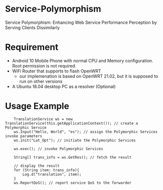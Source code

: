 # Service-Polymorphism

Service Polymorphism: Enhancing Web Service Performance Perception by Serving Clients Dissimilarly

# Requirement
- Android 10 Mobile Phone with normal CPU and Memory configuration. Root permission is not required.
- WiFi Router that supports to flash OpenWRT
	- our implemenation is based on OpenWRT 21.02, but it is supposed to run on other versions
- A Ubuntu 18.04 desktop PC as a resolver (Optional)

# Usage Example
 
        TranslationService ws = new TranslationService(this.getApplicationContext()); // create a Polymorphic Service
        ws.Input("Hello, World", "es"); // assign the Polymorphic Services invoke parameters
        ws.init("Lat_Opt"); // initiate the Polymorphic Services

        ws.exec(); // invoke Polymorphic Services 

        String[] trans_info = ws.GetRes(); // fetch the result

		// display the result
        for (String item: trans_info){
            Log.d("translation", item);
        }
        ws.ReportQoS(); // report service QoS to the forwarder
